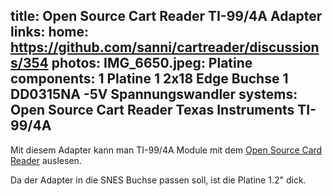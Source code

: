 title: Open Source Cart Reader TI-99/4A Adapter
links:
    home: https://github.com/sanni/cartreader/discussions/354
photos:
    IMG_6650.jpeg: Platine
components:
    1 Platine
    1 2x18 Edge Buchse
    1 DD0315NA -5V Spannungswandler
systems:
    Open Source Cart Reader
    Texas Instruments TI-99/4A
---
Mit diesem Adapter kann man TI-99/4A Module mit dem [Open Source Card Reader](https://github.com/sanni/cartreader) auslesen.

Da der Adapter in die SNES Buchse passen soll, ist die Platine 1.2" dick.
